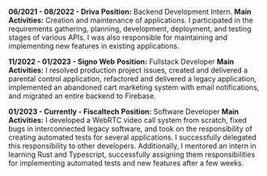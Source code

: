 **06/2021 - 08/2022 - Driva**
**Position:** Backend Development Intern.
**Main Activities:** Creation and maintenance of applications. I participated in the requirements gathering, planning, development, deployment, and testing stages of various APIs. I was also responsible for maintaining and implementing new features in existing applications.


**11/2022 - 01/2023 - Signo Web**
**Position:** Fullstack Developer
**Main Activities:** I resolved production project issues, created and delivered a parental control application, refactored and delivered a legacy application, implemented an abandoned cart marketing system with email notifications, and migrated an entire backend to Firebase.

**01/2023 - Currently - Fiscaltech**
**Position:** Software Developer
**Main Activities:** I developed a WebRTC video call system from scratch, fixed bugs in interconnected legacy software, and took on the responsibility of creating automated tests for several applications. I successfully delegated this responsibility to other developers. Additionally, I mentored an intern in learning Rust and Typescript, successfully assigning them responsibilities for implementing automated tests and new features after a few weeks.